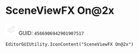 # SceneViewFX On@2x
![](/img/SceneViewFX%20On@2x.png)
GUID: `4566906942901907517`
```
EditorGUIUtility.IconContent("SceneViewFX On@2x")
```
